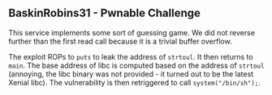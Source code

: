 ## BaskinRobins31 - Pwnable Challenge

This service implements some sort of guessing game. We did not reverse
further than the first read call because it is a trivial buffer
overflow.

The exploit ROPs to `puts` to leak the address of `strtoul`. It then
returns to `main`. The base address of libc is computed based on the
address of `strtoul` (annoying, the libc binary was not provided - it
turned out to be the latest Xenial libc). The vulnerability is then
retriggered to call `system("/bin/sh");`.
